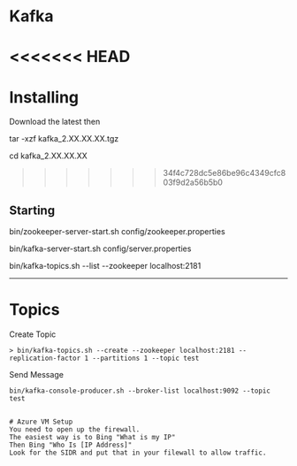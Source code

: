 # Kafka

<<<<<<< HEAD
=======
# Installing

Download the latest then

tar -xzf kafka_2.XX.XX.XX.tgz

cd kafka_2.XX.XX.XX

>>>>>>> 34f4c728dc5e86be96c4349cfc803f9d2a56b5b0
## Starting

bin/zookeeper-server-start.sh config/zookeeper.properties

bin/kafka-server-start.sh config/server.properties

bin/kafka-topics.sh --list --zookeeper localhost:2181

---
# Topics



Create Topic
~~~~ 
> bin/kafka-topics.sh --create --zookeeper localhost:2181 --replication-factor 1 --partitions 1 --topic test
~~~~
Send Message
~~~~
bin/kafka-console-producer.sh --broker-list localhost:9092 --topic test
~~~~
~~~~

# Azure VM Setup
You need to open up the firewall.
The easiest way is to Bing "What is my IP"
Then Bing "Who Is [IP Address]"
Look for the SIDR and put that in your filewall to allow traffic.
